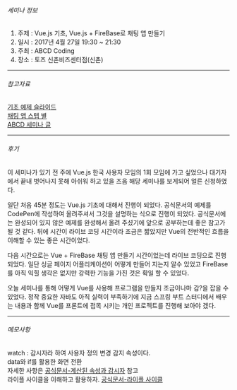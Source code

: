 
###### 세미나 정보
1. 주제 : Vue.js 기초, Vue.js + FireBase로 채팅 앱 만들기
2. 일시 : 2017년 4월 27일 19:30 ~ 21:30
3. 주최 : ABCD Coding
4. 장소 : 토즈  신촌비즈센터점(신촌)

---
###### 참고자료
[기초 예제 슬라이드](https://www.slideshare.net/ssusercf5d12/vuejs-75458864)  
[채팅 앱 스텝 별](https://aboutcoding.github.io/vue-chat/)  
[ABCD 세미나 글](http://abcds.kr/2017-4%EC%9B%94-%EC%A0%95%EA%B8%B0%EC%84%B8%EB%AF%B8%EB%82%98-vue-js-%EB%A1%9C-%EB%A7%8C%EB%93%A4%EC%96%B4-%EB%B3%B4%EB%8A%94-%EC%B1%84%ED%8C%85%EC%95%B1/)

---

###### 후기
이 세미나가 있기 전 주에 Vue.js 한국 사용자 모임의 1회 모임에 가고 싶었으나 대기자에서
끝내 벗어나지 못해 아쉬워 하고 있을 즈음
해당 세미나를 보게되어 얼른 신청하였다.

일단 처음 45분 정도는 Vue.js 기초에 대해서 진행이 되었다.
공식문서의 예제를 CodePen에 작성하여 올려주셔서 그것을 설명하는 식으로 진행이 되었다.
공식문서에는 완성되어 있지 않은 예제를 완성해서 올려 주셨기에 앞으로 공부하는데 좋은 참고가 될 것 같다.
뒤에 시간이 라이브 코딩 시간이라 조금은 짧았지만 Vue의 전반적인 흐름을 이해할 수 있는 좋은 시간이었다.

다음 시간으로는 Vue + FireBase 채팅 앱 만들기 시간이었는데 라이브 코딩으로 진행 되었다.
일단 싱글 페이지 어플리케이션이 어떻게 만들어 지는지 알수 있었고
FireBase를 아직 익힐 생각은 없지만 강력한 기능을 가진 것은 확일 할 수 있었다.

오늘 세미나를 통해 어떻게 Vue를 사용해 프로그램을 만들지 조금이나마 감?을 잡을 수 있었다.
정작 중요한 자바도 아직 실력이 부족하기에 지금 스프링 부트 스터디에서 배우는 내용과 함께 Vue를 프론트에
접목 시키는 개인 프로젝트를 진행해 보아야 겠다.

---
###### 메모사항
watch : 감시자라 하여 사용자 정의 변경 감지 속성이다.  
data와 if를 활용한 화면 전환  
자세한 사항은 [공식문서-계산된 속성과 감시자](https://kr.vuejs.org/v2/guide/computed.html) 참고  
라이플 사이클을 이해하고 활용하자. [공식문서-라이플 사이클](https://kr.vuejs.org/v2/guide/instance.html#라이프사이클-다이어그램)
